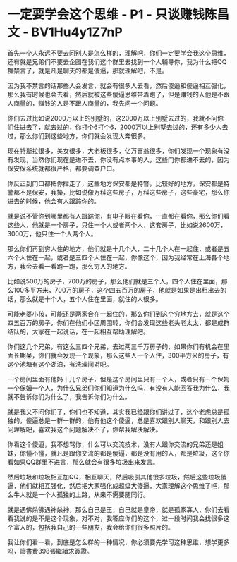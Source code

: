 # 一定要学会这个思维 - P1 - 只谈赚钱陈昌文 - BV1Hu4y1Z7nP

首先一个人永远不要去问别人是怎么样的，理解吧，你们一定要学会我这个思维，还有就是兄弟们不要去企图在我们这个群里去找到一个人辅导你，我为什么把QQ群禁言了，就是凡是聊天的都是傻逼，那就理解吧，不是。

因为我不禁言的话那些人会发言，就会有很多人去看，然后傻逼和傻逼相互强化，那么我有时候也会去看，然后就被这些傻逼思维带着跑了，但是赚钱的人他是不跟人商量的，赚钱的人是不跟人商量的，我先问一个问题。

你们去过比如说2000万以上的别墅的，这2000万以上别墅去过的，我就不问你们住进去了，就去过的，你打个6打个6，2000万以上别墅去过的，还有多少人去过，那么你们到这些地方，你们就会发现大奔很多。

现在特斯拉很多，美女很多，大老板很多，亿万富翁很多，你们发现一个现象有没有发现，当然你们现在是进不去，你没有点本事的人，这些门你都进不去的，因为保安保系统就都很严格，都要调查户口。

你反正到门口都把你撵走了，这些地方保安都是特警，比较好的地方，保安都是特警都不是保安，我操，比如说像万科这些房子，万科这些房子，这些豪宅，那么你进去的时候，他会有人跟踪你的。

就是说不管你到哪里都有人跟踪你，有电子眼在看你，一直都在看你，那么你们看这些人，他就是一个房子，只住一个人或者两个人，这套房子，比如说2600万，3000万，他只住一个人两个人。

那么你们再到穷人住的地方，他们就是十几个人，二十几个人在一起住，或者是五六个人住在一起，或者是三四个人住在一起，你像这个，因为我经常在上海各个地方，我会去看一看跑一跑，那么穷人的地方。

比如说500万的房子，700万的房子，那么他们就是三个人，四个人住在里面，那么100多平方米，700万的房子，这个四五百万的房子，他就是如果是出租出去的话，那么就是十个人，五个人住在里面，就住的人很多。

可能老婆小孩，可能还是两家合在一起住的，那么你们到这个穷地方去，就是这个四五百万的房子，你们在他们小区周围转，你们会发现这些老头老太太，都是成群结队的，大家在一起说话，在一起相互帮助理解吧。

你们这几个兄弟，有这么三四个兄弟，去过两三千万房子的，如果你们有机会在里面长期呆，你们就会发现一个现象，那么这些人一个人住，300平方米的房子，有这个池塘有这个湖泊，有洗澡间对吧。

一个房间里面有他妈十几个房子，但是这个房间里只有一个人，或者只有一个保姆一个保姆一个人，为什么兄弟们你们知道为什么吗，有没有人能回答我为什么，我就不告诉你们为什么了，我告诉你们为什么。

就是我又不问你们了，你们也不知道，其实我已经跟你们讲过了，这个老虎总是孤独的，傻逼总是一群一群的，他有他这个傻逼，总是喜欢跟别人聊天，和跟别人去问理解吧，喜欢我这个问题解决不了，你帮我解决解决。

你看这个傻逼，我不想骂你，什么可以交流技术，没有人跟你交流的兄弟还是姐妹，你懂不懂，就凡是跟你交流的都是傻逼，都是没有用的人，都是垃圾，这个你看如果QQ群里不进言，那么就会有很多垃圾出来发言。

然后垃圾和垃圾相互加QQ，相互聊天，然后吸引其他很多垃圾，然后这些垃圾傻逼，他们就相互强化，然后把大家强化成超级大傻逼，大家理解这个思维了吧，那么牛人就是一个人孤独的上路，从来不需要随同行。

就是遇佛杀佛遇神杀神，那么自己是王，自己就是皇帝，就是孤家寡人，你们去看看我说的是不是这个现象，对不对，我答应你们的这个，过一段时间我会找很多这个富人的，包括我自己的一些朋友，我会给你们很多照片的。

我让你们看一看，到底是怎么样的一种情况，你必须要先学习这种思维，想学更多吗，讀書費398張繼續求簽證。

